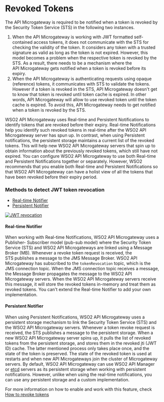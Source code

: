 # Revoked Tokens

The API Microgateway is required to be notified when a token is revoked by the Security Token Service (STS) in the following two instances.

1. When the API Microgateway is working with JWT formatted self-contained access tokens, it does not communicate with the STS for checking the validity of the token. It considers any token with a trusted signature as valid as long as the token is not expired. However, this model becomes a problem when the respective token is revoked by the STS. As a result, there needs to be a mechanism where the API Microgateway gets notified when a token is revoked before its expiry.
2. When the API Microgateway is authenticating requests using opaque (reference) tokens, it communicates with STS to validate the tokens. However if a token is revoked in the STS, API Microgateway doesn't get to know that token is revoked until token cache is expired. In other words, API Microgateway will allow to use revoked token until the token cache is expired. To avoid this, API Microgateway needs to get notified when a token is revoked by the STS.

WSO2 API Microgateway uses Real-time and Persistent Notifications to identify tokens that are revoked before their expiry. Real-time Notifications help you identify such revoked tokens in real-time after the WSO2 API Microgateway server has spun up. In contrast, when using Persistent notifications, the persistent storage maintains a current list of the revoked tokens. This will help new WSO2 API Microgateway servers that spin up to obtain information about the previously revoked tokens, which still have not expired. You can configure WSO2 API Microgateway to use both Real-time and Persistent Notifications together or separately. However, WSO2 recommends that you enable both Real-time and Persistent Notifications so that WSO2 API Microgateway can have a holist view of all the tokens that have been revoked before their expiry period.

### Methods to detect JWT token revocation

- [Real-time Notifier](#real-time-notifier)
- [Persistent Notifier](#persistent-notifier)

[![JWT revocation]({{base_path}}/assets/img/how-tos/jwt-revocation.png)]({{base_path}}/assets/img/how-tos/jwt-revocation.png)

#### Real-time Notifier

When working with Real-time Notifications, WSO2 API Microgateway uses a Publisher- Subscriber model (pub-sub model) where the Security Token Service (STS) and WSO2 API Microgateways are linked using a Message Broker (MB). Whenever a revoke token request is received, the STS publishes a message to the JMS Message Broker. WSO2 API Microgateway has subscribed to the `tokenRevocation` topic, which is the JMS connection topic. When the JMS connection topic receives a message, the Message Broker propagates the message to the WSO2 API Microgateway servers. When the WSO2 API Microgateway servers receive this message, it will store the revoked tokens in-memory and treat them as revoked tokens. You can't extend the Real-time Notifier to add your own implementation.

#### Persistent Notifier

When using Persistent Notifications, WSO2 API Microgateway uses a persistent storage mechanism to link the Security Token Service (STS) and the WSO2 API Microgateway servers. Whenever a token revoke request is received, the STS publishes a message to the persistent storage. When a new WSO2 API Microgateway server spins up, it pulls the list of revoked tokens from the persistent storage, and stores them in the revoked jti (JWT ID) cache. The latter mentioned process only takes place once, and the state of the token is preserved. The state of the revoked token is used at restarts and when new API Microgateways join the cluster of Microgateway servers. By default, WSO2 API Microgateway can use WSO2 API Manager or [etcd](https://github.com/etcd-io/etcd) servers as its persistent storage when working with persistent notifications. However, unlike when using the real-time notifications, you can use any persistent storage and a custom implementation.

For more information on how to enable and work with this feature, check [How to revoke tokens]({{base_path}}/how-tos/security/rejecting-revoked-tokens)
